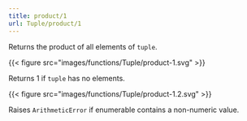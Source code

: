 ```yaml
---
title: product/1
url: Tuple/product/1
---
```


Returns the product of all elements of `tuple`.

{{< figure src="images/functions/Tuple/product-1.svg" >}}

Returns 1 if `tuple` has no elements.

{{< figure src="images/functions/Tuple/product-1.2.svg" >}}

Raises `ArithmeticError` if enumerable contains a non-numeric value.

